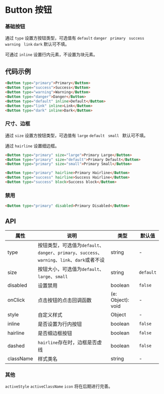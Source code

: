 
# Button 按钮

### 基础按钮

通过 `type` 设置方按钮类型，可选值有 `default` `danger ` `primary ` `success ` `warning ` `link` `dark` 默认可不填。

可通过 `inline` 设置行内元素，不设置为块元素。

## 代码示例
```html
<Button type="primary">Primary</Button>
<Button type="success">Success</Button>
<Button type="warning">Warning</Button>
<Button type="danger">Danger</Button>
<Button type="default" inline>Default</Button>
<Button type="link" inline>Link</Button>
<Button type="dark" inline>Dark</Button>
```

### 尺寸、边框

通过 `size` 设置方按钮类型，可选值有 `large` `default ` `small ` 默认可不填。

通过 `hairline` 设置细边框。

```html
<Button type="primary" size="large">Primary Large</Button>
<Button type="primary" size="default">Primary Default</Button>
<Button type="primary" size="small">Primary Small</Button>

<Button type="primary" hairline>Primary Hairline</Button>
<Button type="success" hairline>Success Hairline</Button>
<Button type="success" block>Success block</Button>
```

### 禁用

```html
<Button type="primary" disabled>Primary Disabled</Button>
```

## API

属性 | 说明 | 类型 | 默认值
----|-----|------|------
| type    | 按钮类型，可选值为`default`、`danger`、`primary`、`success`、`warning`、`link`、`dark`或者不设  | string | - |
| size    | 按钮大小，可选值为`default`、`large`、`small` | string | `default`|
| disabled   | 设置禁用  | boolean | `false`  |
| onClick    | 点击按钮的点击回调函数 | (e: Object): void | - |
| style    | 自定义样式 |   Object  | - |
| inline     | 是否设置为行内按钮  | boolean | `false` |
| hairline     | 是否细边框按钮  | boolean | `false` |
| dashed     | `hairline`存在时，边框是否虚线  | boolean | `false` |
| className |  样式类名 | string | - |

<!-- | activeStyle  | ~~点击反馈的自定义样式 (设为 false 时表示禁止点击反馈)~~ | {}/false | {} | -->
<!-- | activeClassName  | ~~点击反馈的自定义类名~~ | string |  | -->
<!-- | loading	   | ~~设置按钮载入状态~~	  | boolean	 | false | -->
<!-- | icon  | ~~可以是 [Icon]组件里内置的某个 icon 的 type 值，也可以是任意合法的 ReactElement (注意: `loading`设置后此项设置失效)~~ | `string`/`React.Element` | -  | -->

### 其他

`activeStyle` `activeClassName` `icon` 将在后期进行完善。
